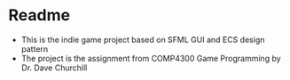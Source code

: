 # Readme

- This is the indie game project based on SFML GUI and ECS design pattern
- The project is the assignment from COMP4300 Game Programming by Dr. Dave Churchill
